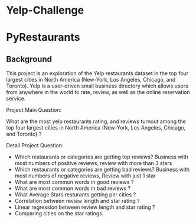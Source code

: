 # Yelp-Challenge 

# PyRestaurants

## Background

This project is an exploration of the Yelp restaurants dataset in the top four largest cities in North America (New-York, Los Angeles, Chicago, and Toronto).
Yelp is a user-driven small business directory which allows users from anywhere in the world to rate, review, as well as the online reservation service. 

Project Main Question:

What are the most yelp restaurants rating, and reviews turnout among the top four largest cities in North America (New-York, Los Angeles, Chicago, and Toronto) ?

Detail Project Question:

* Which restaurants or categories are getting top reviews?  Business with most numbers of positive reviews, review with more than 3 stars
* Which restaurants or categories are getting bad reviews?  Business with most numbers of negative reviews, Review with just 1 star
* What are most common words in good reviews ?
* What are most common words in bad reviews ?
* What Average Stars resturants getting per cities ?
* Correlation between review length and star rating ?
* Linear regression between review length and star rating ?
* Comparing cities on the star ratings.
